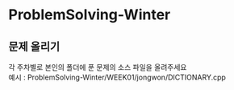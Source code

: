 # ProblemSolving-Winter
## 문제 올리기
 각 주차별로 본인의 폴더에 푼 문제의 소스 파일을 올려주세요 <br>
 예시 : ProblemSolving-Winter/WEEK01/jongwon/DICTIONARY.cpp
